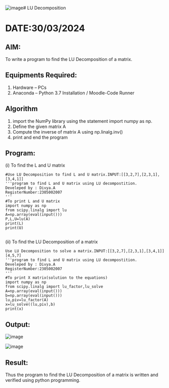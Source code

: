 ![image](https://github.com/divyaanbu-143/LU-Decomposition/assets/155506447/a56ad402-9a3a-4270-9a50-3b4f61029957)# LU Decomposition 
# DATE:30/03/2024
## AIM:
To write a program to find the LU Decomposition of a matrix.

## Equipments Required:
1. Hardware – PCs
2. Anaconda – Python 3.7 Installation / Moodle-Code Runner

## Algorithm

1. import the NumPy library using the statement import numpy as np.
2. Define the given matrix A
3. Compute the inverse of matrix A using np.linalg.inv()
4. print and end the program

## Program:
(i) To find the L and U matrix
```
#Use LU Decomposition to find L and U matrix.INPUT:[[3,2,7],[2,3,1],[3,4,1]]
'''program to find L and U matrix using LU decompostition.
Develeped by : Divya.A
RegisterNumber:2305002007
'''
#To print L and U matrix
import numpy as np
from scipy.linalg import lu
A=np.array(eval(input()))
P,L,U=lu(A)
print(L)
print(U)  
    
```
(ii) To find the LU Decomposition of a matrix
```
Use LU Decomposition to solve a matrix.INPUT:[[3,2,7],[2,3,1],[3,4,1]]   [4,5,7]
'''program to find L and U matrix using LU decompostition.
Develeped by : Divya.A
RegisterNumber:2305002007
'''
#To print X matrix(solution to the equations)
import numpy as np
from scipy.linalg import lu_factor,lu_solve
A=np.array(eval(input()))
b=np.array(eval(input()))
lu,piv=lu_factor(A)
x=lu_solve((lu,piv),b)
print(x)
```

## Output:


![image](https://github.com/divyaanbu-143/LU-Decomposition/assets/155506447/8b6f6d00-22e7-426c-a798-c99dacb26bee)

![image](https://github.com/divyaanbu-143/LU-Decomposition/assets/155506447/edadb5f5-b6a8-46b9-b3ef-1efe7c28ba67)


## Result:
Thus the program to find the LU Decomposition of a matrix is written and verified using python programming.

